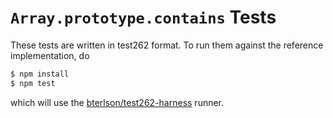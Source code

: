 # `Array.prototype.contains` Tests

These tests are written in test262 format. To run them against the reference implementation, do

```bash
$ npm install
$ npm test
```

which will use the [bterlson/test262-harness](https://github.com/bterlson/test262-harness) runner.

